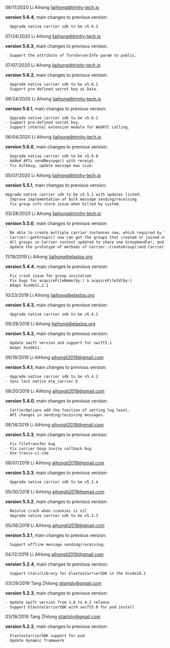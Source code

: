 
08/11/2020 Li Aihong liaihong@trinity-tech.io

**version 5.6.4**, main changes to previous version:

```markdown
- Upgrade native carrier sdk to be v5.6.3
```

07/24/2020 Li Aihong liaihong@trinity-tech.io

**version 5.6.3**, main changes to previous version:

```markdown
- Support the attribute of TurnServerInfo param to public.
```

07/07/2020 Li Aihong liaihong@trinity-tech.io

**version 5.6.2**, main changes to previous version:

```markdown
- Upgrade native carrier sdk to be v5.6.2
- Support pre-defined secret key as Data.
```

06/24/2020 Li Aihong liaihong@trinity-tech.io

**version 5.6.1**, main changes to previous version:

```markdown
- Upgrade native carrier sdk to be v5.6.1
- Support pre-defined secret key.
- Support internal extension module for WebRTC calling.
```

06/04/2020 Li Aihong liaihong@trinity-tech.io

**version 5.6.0**, main changes to previous version:

```markdown
- Upgrade native carrier sdk to be v5.6.0
- Added APIs sendMessage() with receipt.
- fix bulkmsg, update message max size.
```

05/07/2020 Li Aihong liaihong@trinity-tech.io

**version 5.5.1**, main changes to previous version:

```markdown
Upgrade native carrier sdk to be v5.5.1 with updates listed:
- Improve implementation of bulk message sending/receiving
- fix group info store issue when killed by system.
```

03/28/2020 Li Aihong liaihong@trinity-tech.io

**version 5.5.0**, main changes to previous version:

```markdown
- Be able to create multiple carrier instances now, which required by Trinity (or elastOS). General application over Carrier network should still keep using singleton carrier instance under application context.
- Carrier::getGroups() now can get the groups that created or joined over the previous online time;
- All groups in Carrier context updated to share one GroupHandler, and become part of CarrierHandler. 
- Update the prototype of methods of Carrier::createGroup()and Carrier::joinGroup(), which removed GroupHandler from parameter list.
```

11/19/2019 Li Aihong liaihong@elastos.org

**version 5.4.4**, main changes to previous version:

```markdown
- Fix crash issue for group invitation
- Fix bugs for acquireFileName(by:) & acquireFileId(by:)
- Adapt Xcode11.2.1
```

10/23/2019 Li Aihong liaihong@elastos.org

**version 5.4.3**, main changes to previous version:

```markdown
- Upgrade native carrier sdk to be v5.4.2
```

09/29/2019 Li Aihong liaihong@elastos.org

**version 5.4.2**, main changes to previous version:

```markdown
- Update swift version and support for swift5.1
- Adapt Xcode11.
```

09/19/2019 Li AiHong aihongli2019@gmail.com

**version 5.4.1**, main changes to previous version:

```markdown
- Upgrade native carrier sdk to be v5.4.1
- Sync last native ela_carrier.h
```

08/20/2019 Li AiHong aihongli2019@gmail.com

**version 5.4.0**, main changes to previous version:

```markdown
- CarrierOptions add the function of setting log level.
- API changes in sending/receiving messages.
```

08/14/2019 Li AiHong aihongli2019@gmail.com

**version 5.3.3**, main changes to previous version:

```markdown
- Fix filetransfer bug
- Fix carrier Goup invite callback bug
- Use travis-ci.com
```

08/07/2019 Li AiHong aihongli2019@gmail.com

**version 5.3.3**, main changes to previous version:

```markdown
- Upgrade native carrier sdk to be v5.3.4
```

05/30/2019 Li AiHong aihongli2019@gmail.com

**version 5.3.2**, main changes to previous version:

```markdown
- Resolve crash when ccookies is nil
- Upgrade native carrier sdk to be v5.3.3
```

05/06/2019 Li AiHong aihongli2019@gmail.com

**version 5.3.1**, main changes to previous version:

```markdown
- Support offline message sending/receiving;
```

04/12/2019 Li AiHong aihongli2019@gmail.com

**version 5.2.4**, main changes to previous version:

```markdown
- Support staticlibrary for ElastosCarrierSDK in the Xcode10.2
```

03/29/2019 Tang Zhilong stiartsly@gmail.com

**version 5.2.3**, main changes to previous version:

```markdown
- Update swift version from 3.0 to 4.2 release
- Support ElastosCarrierSDK with swift5.0 for pod install
```


03/19/2019 Tang Zhilong stiartsly@gmail.com

**version 5.2.2**, main changes to previous version:

```markdown
- ElastosCarrierSDK support for pod 
- Update dynamic framework 
```



